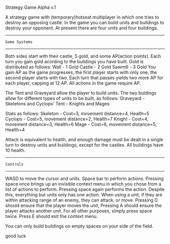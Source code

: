 Strategy Game
Alpha v.1

A strategy game with (temporary)hotseat multiplayer in which one tries to destroy an opposing castle.
In the game you can build units and buildings to destroy your opponent. At present there are four units
and four buildings. 

-------------------------------------------------------------------------------------------------------
    Game Systems
-------------------------------------------------------------------------------------------------------

Both sides start with their castle, 5 gold, and some AP(action points). Each turn you gain gold acording
to the buildings you have built. Gold is distributed as follows:
Wall - 1 Gold
Castle - 2 Gold
Sawmill - 3 Gold
You gain AP as the game progresses, the first player starts with only one, the second player starts with two.
Each turn that passes yields two more AP for each player, capping at 12 AP. All actions in the game require AP.

The Tent and Graveyard allow the player to build units. The two buldings allow for different types of units
to be built, as follows:
Graveyard - Skeletons and Cyclops'
Tent - Knights and Mages

Stats as follows:
Skeleton - Cost=3, movement distance=4, Health=5
Cyclops - Cost=5, movement distance=2, Health=7
Knight - Cost=4, movement distance=3, Health=6
Mage - Cost=6, movement distance=5, Health=4

Attack is equivalent to health, and enough damage must be dealt in a single turn to destroy units and buildings,
except for the castles. All buildings have 10 health.

-------------------------------------------------------------------------------------------------------
    Controls
-------------------------------------------------------------------------------------------------------
WASD to move the cursor and units. Space bar to perform actions. Pressing space once brings up an invisible
context menu in which you chose from a list of actions to perform. Pressing space again performs the action.
Despite this, everything but units only has one action. When using a unit, if they are within attacking range
of an enemy, they can attack, or move. Pressing D should ensure that the player moves the unit, Pressing A should
ensure the player attacks another unit. For all other purposes, simply press space twice. Press E should exit the
context menu.

You can only build buildings on empty spaces on your side of the field.

good luck

